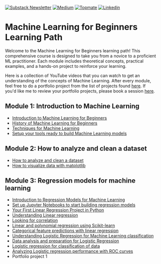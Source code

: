 [![Substack Newsletter](https://img.shields.io/badge/Substack-Newsletter-orange)](https://draleenababy.substack.com) [![Medium](https://img.shields.io/badge/Medium-12100E?style=flat&logo=medium&logoColor=white)](https://medium.com/@Dr.AleenaBaby)
[![Topmate](https://img.shields.io/badge/Topmate-Connect-blue)](https://topmate.io/dr_aleena_baby/) [![Linkedin](https://img.shields.io/badge/Linkedin-Connect-red)]([https://topmate.io/dr_aleena_baby/](https://www.linkedin.com/in/aleena-baby/))

# Machine Learning for Beginners Learning Path

Welcome to the Machine Learning for Beginners learning path! This comprehensive course is designed to take you from a novice to a proficient ML practitioner. Each module includes theoretical concepts, practical examples, and a hands-on project to reinforce your learning.

Here is a collection of YouTube videos that you can watch to get an understanding of the concepts of Machine Learning. After every module, feel free to do a portfolio project from the list of projects found [here](https://topmate.io/dr_aleena_baby/1248698). If you'd like me to review your portfolio projects, please book a session [here](https://topmate.io/dr_aleena_baby/1288122).
## Module 1: Introduction to Machine Learning
  - [Introduction to Machine Learning for Beginners](https://youtu.be/6mSx_KJxcHI?si=jc-O9BDEFg4WwFZN)
  - [History of Machine Learning for Beginners](https://youtu.be/N6wxM4wZ7V0?si=J4pdI73dae1t9oCs)
  - [Techniques for Machine Learning](https://youtu.be/4NGM0U2ZSHU?si=H-5tFzfMDeqgL8zz)
  - [Setup your tools ready to build Machine Learning models](https://youtu.be/-DfeD2k2Kj0?si=x17G3Sa2cZpWduuF)

## Module 2: How to analyze and clean a dataset
  - [How to analyze and clean a dataset](https://youtu.be/5qGjczWTrDQ?si=XknlUgq5TQf2xkMg)
  - [How to visualize data with matplotlib](https://youtu.be/SbUkxH6IJo0?si=-7jLgTfxan-vU2lh)

## Module 3: Regression models for machine learning
  - [Introduction to Regression Models for Machine Learning](https://youtu.be/XA3OaoW86R8?si=uiQCSNvAOeLMJAh6)
  - [Set up Jupyter Notebooks to start building regression models](https://youtu.be/7E-jC8FLA2E?si=xzM0A9fCyR2FmMxI)
  - [Your First Linear Regression Project in Python](https://youtu.be/2xkXL5EUpS0?si=1VSMDIDo6d0vibFE)
  - [Understanding Linear regression](https://youtu.be/CRxFT8oTDMg?si=nWAdm9VvxyiPLLSI)
  - [Looking for correlation](https://youtu.be/uoRq-lW2eQo?si=sAt2uUoSKKl5MfqG)
  - [Linear and polynomial regression using Scikit-learn](https://youtu.be/e4c_UP2fSjg?si=uG5tUJtakTMQgM56)
  - [Categorical feature predictions with linear regression](https://youtu.be/DYGliioIAE0?si=TE8R92KxIy5ltIYA)
  - [Understanding Logistic Regression for Machine Learning classification](https://youtu.be/KpeCT6nEpBY?si=D-HEE6LQfpXLBtiC)
  - [Data analysis and preparation for Logistic Regression](https://youtu.be/B2X4H9vcXTs?si=H80Z-eU13Icgjg1g)
  - [Logistic regression for classification of data](https://youtu.be/MmZS2otPrQ8?si=R3GD89YitVP4Z2BX)
  - [Analyzing Logistic regression performance with ROC curves](https://youtu.be/GApO575jTA0?si=vHyRzqtOlAWTp8Sf)
  - Portfolio project 1



